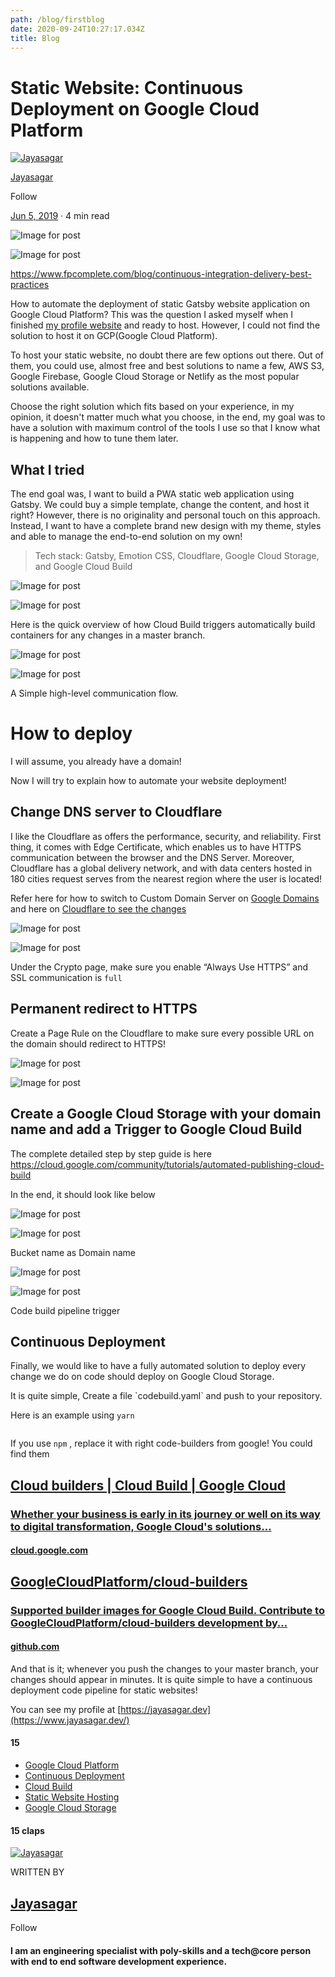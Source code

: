 ```yaml
---
path: /blog/firstblog
date: 2020-09-24T10:27:17.034Z
title: Blog
---
```

# Static Website: Continuous Deployment on Google Cloud Platform

[![Jayasagar](https://miro.medium.com/fit/c/96/96/1*x3WK85ZhiRpw7JS_y9iz_Q.jpeg)](https://medium.com/@jayasagar?source=post_page-----6168c076e1e8--------------------------------)

[Jayasagar](https://medium.com/@jayasagar?source=post_page-----6168c076e1e8--------------------------------)

Follow

[Jun 5, 2019](https://medium.com/@jayasagar/static-website-continuous-deployment-on-google-cloud-platform-6168c076e1e8?source=post_page-----6168c076e1e8--------------------------------) · 4 min read

[](https://medium.com/m/signin?actionUrl=%2F_%2Fbookmark%2Fp%2F6168c076e1e8&operation=register&redirect=https%3A%2F%2Fmedium.com%2F%40jayasagar%2Fstatic-website-continuous-deployment-on-google-cloud-platform-6168c076e1e8&source=post_actions_header--------------------------bookmark_preview-----------)

![Image for post](https://miro.medium.com/max/60/1*-kJVPCDvPhSJcVzLNNteDg.jpeg?q=20)

![Image for post](https://miro.medium.com/max/3840/1*-kJVPCDvPhSJcVzLNNteDg.jpeg)

<https://www.fpcomplete.com/blog/continuous-integration-delivery-best-practices>

How to automate the deployment of static Gatsby website application on Google Cloud Platform? This was the question I asked myself when I finished [my profile website](https://jayasagar.dev/) and ready to host. However, I could not find the solution to host it on GCP(Google Cloud Platform).

To host your static website, no doubt there are few options out there. Out of them, you could use, almost free and best solutions to name a few, AWS S3, Google Firebase, Google Cloud Storage or Netlify as the most popular solutions available.

Choose the right solution which fits based on your experience, in my opinion, it doesn't matter much what you choose, in the end, my goal was to have a solution with maximum control of the tools I use so that I know what is happening and how to tune them later.

## What I tried

The end goal was, I want to build a PWA static web application using Gatsby. We could buy a simple template, change the content, and host it right? However, there is no originality and personal touch on this approach. Instead, I want to have a complete brand new design with my theme, styles and able to manage the end-to-end solution on my own!

> Tech stack: Gatsby, Emotion CSS, Cloudflare, Google Cloud Storage, and Google Cloud Build

![Image for post](https://miro.medium.com/max/60/1*KYEW1rJWhTmK1UAWeCNKCA.png?q=20)

![Image for post](https://miro.medium.com/max/1540/1*KYEW1rJWhTmK1UAWeCNKCA.png)

Here is the quick overview of how Cloud Build triggers automatically build containers for any changes in a master branch.

![Image for post](https://miro.medium.com/max/60/1*Dqt85JS96rkgeJGc2zpeFQ.png?q=20)

![Image for post](https://miro.medium.com/max/1596/1*Dqt85JS96rkgeJGc2zpeFQ.png)

A Simple high-level communication flow.

# How to deploy

I will assume, you already have a domain!

Now I will try to explain how to automate your website deployment!

## Change DNS server to Cloudflare

I like the Cloudflare as offers the performance, security, and reliability. First thing, it comes with Edge Certificate, which enables us to have HTTPS communication between the browser and the DNS Server. Moreover, Cloudflare has a global delivery network, and with data centers hosted in 180 cities request serves from the nearest region where the user is located!

Refer here for how to switch to Custom Domain Server on [Google Domains](https://support.google.com/domains/answer/3290309?hl=en&ref_topic=9018335) and here on [Cloudflare to see the changes](https://support.cloudflare.com/hc/en-us/articles/205195708-Changing-your-domain-nameservers-to-Cloudflare)

![Image for post](https://miro.medium.com/max/60/1*wMaHopI0z43ikDv_x2Wvzg.png?q=20)

![Image for post](https://miro.medium.com/max/2254/1*wMaHopI0z43ikDv_x2Wvzg.png)

Under the Crypto page, make sure you enable “Always Use HTTPS” and SSL communication is `full`

## Permanent redirect to HTTPS

Create a Page Rule on the Cloudflare to make sure every possible URL on the domain should redirect to HTTPS!

![Image for post](https://miro.medium.com/max/60/1*fsIBKzA_3I-86PAzMeDiQg.png?q=20)

![Image for post](https://miro.medium.com/max/2132/1*fsIBKzA_3I-86PAzMeDiQg.png)

## Create a Google Cloud Storage with your domain name and add a Trigger to Google Cloud Build

The complete detailed step by step guide is here <https://cloud.google.com/community/tutorials/automated-publishing-cloud-build>

In the end, it should look like below

![Image for post](https://miro.medium.com/max/60/1*3cZZZXDNJVs5MltOhGAmgA.png?q=20)

![Image for post](https://miro.medium.com/max/3270/1*3cZZZXDNJVs5MltOhGAmgA.png)

Bucket name as Domain name

![Image for post](https://miro.medium.com/max/60/1*AlXe53L5-K3T8_Baurv6VQ.png?q=20)

![Image for post](https://miro.medium.com/max/3796/1*AlXe53L5-K3T8_Baurv6VQ.png)

Code build pipeline trigger

## Continuous Deployment

Finally, we would like to have a fully automated solution to deploy every change we do on code should deploy on Google Cloud Storage.

It is quite simple, Create a file \`codebuild.yaml\` and push to your repository.

Here is an example using `yarn`

```

```

If you use `npm` , replace it with right code-builders from google! You could find them

## [Cloud builders | Cloud Build | Google Cloud](https://cloud.google.com/cloud-build/docs/cloud-builders)

### [Whether your business is early in its journey or well on its way to digital transformation, Google Cloud's solutions…](https://cloud.google.com/cloud-build/docs/cloud-builders)

#### [cloud.google.com](https://cloud.google.com/cloud-build/docs/cloud-builders)

## [GoogleCloudPlatform/cloud-builders](https://github.com/GoogleCloudPlatform/cloud-builders)

### [Supported builder images for Google Cloud Build. Contribute to GoogleCloudPlatform/cloud-builders development by…](https://github.com/GoogleCloudPlatform/cloud-builders)

#### [github.com](https://github.com/GoogleCloudPlatform/cloud-builders)

And that is it; whenever you push the changes to your master branch, your changes should appear in minutes. It is quite simple to have a continuous deployment code pipeline for static websites!

You can see my profile at [https://jayasagar.dev](https://www.jayasagar.dev/)

[](https://medium.com/m/signin?actionUrl=%2F_%2Fvote%2Fp%2F6168c076e1e8&operation=register&redirect=https%3A%2F%2Fmedium.com%2F%40jayasagar%2Fstatic-website-continuous-deployment-on-google-cloud-platform-6168c076e1e8&source=post_sidebar-----6168c076e1e8---------------------clap_sidebar-----------)

#### 15

[](https://medium.com/m/signin?actionUrl=%2F_%2Fbookmark%2Fp%2F6168c076e1e8&operation=register&redirect=https%3A%2F%2Fmedium.com%2F%40jayasagar%2Fstatic-website-continuous-deployment-on-google-cloud-platform-6168c076e1e8&source=post_sidebar-----6168c076e1e8---------------------bookmark_sidebar-----------)

* [Google Cloud Platform](https://medium.com/tag/google-cloud-platform)
* [Continuous Deployment](https://medium.com/tag/continuous-deployment)
* [Cloud Build](https://medium.com/tag/cloud-build)
* [Static Website Hosting](https://medium.com/tag/static-website-hosting)
* [Google Cloud Storage](https://medium.com/tag/google-cloud-storage)

[](https://medium.com/m/signin?actionUrl=%2F_%2Fvote%2Fp%2F6168c076e1e8&operation=register&redirect=https%3A%2F%2Fmedium.com%2F%40jayasagar%2Fstatic-website-continuous-deployment-on-google-cloud-platform-6168c076e1e8&source=post_actions_footer-----6168c076e1e8---------------------clap_footer-----------)

#### 15 claps

[](https://medium.com/m/signin?actionUrl=%2F_%2Fbookmark%2Fp%2F6168c076e1e8&operation=register&redirect=https%3A%2F%2Fmedium.com%2F%40jayasagar%2Fstatic-website-continuous-deployment-on-google-cloud-platform-6168c076e1e8&source=post_actions_footer--------------------------bookmark_footer-----------)

[![Jayasagar](https://miro.medium.com/fit/c/160/160/1*x3WK85ZhiRpw7JS_y9iz_Q.jpeg)](https://medium.com/@jayasagar?source=follow_footer--------------------------follow_footer-----------)

WRITTEN BY

## [Jayasagar](https://medium.com/@jayasagar?source=follow_footer--------------------------follow_footer-----------)

Follow

#### I am an engineering specialist with poly-skills and a tech@core person with end to end software development experience.